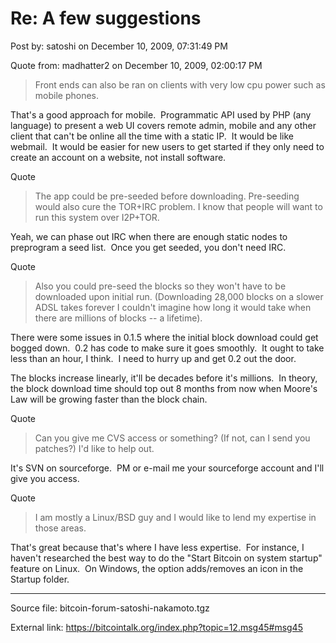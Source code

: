 # Re: A few suggestions

Post by: satoshi on December 10, 2009, 07:31:49 PM

Quote from: madhatter2 on December 10, 2009, 02:00:17 PM

> Front ends can also be ran on clients with very low cpu power such as mobile phones.

That's a good approach for mobile. &nbsp;Programmatic API used by PHP (any language) to present a web UI covers remote admin, mobile and any other client that can't be online all the time with a static IP. &nbsp;It would be like webmail. &nbsp;It would be easier for new users to get started if they only need to create an account on a website, not install software.

Quote

> The app could be pre-seeded before downloading. Pre-seeding would also cure the TOR+IRC problem. I know that people will want to run this system over I2P+TOR.

Yeah, we can phase out IRC when there are enough static nodes to preprogram a seed list. &nbsp;Once you get seeded, you don't need IRC.

Quote

> Also you could pre-seed the blocks so they won't have to be downloaded upon initial run. (Downloading 28,000 blocks on a slower ADSL takes forever I couldn't imagine how long it would take when there are millions of blocks -- a lifetime).

There were some issues in 0.1.5 where the initial block download could get bogged down. &nbsp;0.2 has code to make sure it goes smoothly. &nbsp;It ought to take less than an hour, I think. &nbsp;I need to hurry up and get 0.2 out the door.

The blocks increase linearly, it'll be decades before it's millions. &nbsp;In theory, the block download time should top out 8 months from now when Moore's Law will be growing faster than the block chain.

Quote

> Can you give me CVS access or something? (If not, can I send you patches?) I'd like to help out.

It's SVN on sourceforge. &nbsp;PM or e-mail me your sourceforge account and I'll give you access.

Quote

> I am mostly a Linux/BSD guy and I would like to lend my expertise in those areas.

That's great because that's where I have less expertise. &nbsp;For instance, I haven't researched the best way to do the "Start Bitcoin on system startup" feature on Linux. &nbsp;On Windows, the option adds/removes an icon in the Startup folder.

---

Source file: bitcoin-forum-satoshi-nakamoto.tgz

External link: https://bitcointalk.org/index.php?topic=12.msg45#msg45
